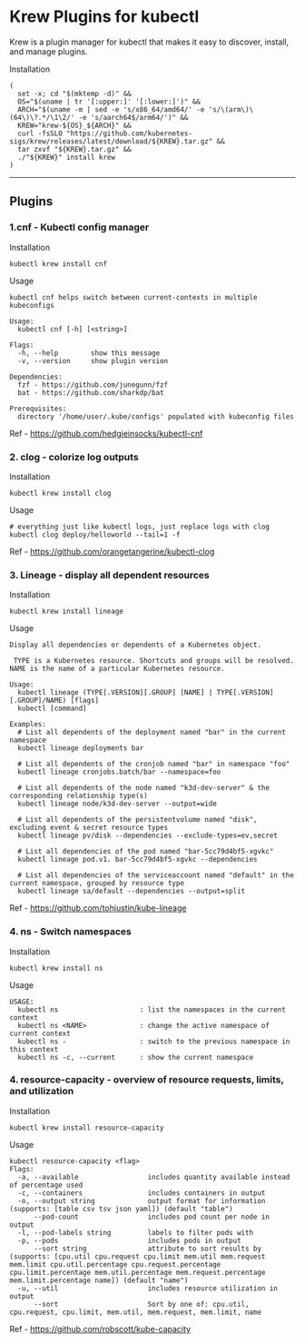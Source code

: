 # Krew Plugins for kubectl

Krew is a plugin manager for kubectl that makes it easy to discover, install, and manage plugins.

Installation
```commandline
(
  set -x; cd "$(mktemp -d)" &&
  OS="$(uname | tr '[:upper:]' '[:lower:]')" &&
  ARCH="$(uname -m | sed -e 's/x86_64/amd64/' -e 's/\(arm\)\(64\)\?.*/\1\2/' -e 's/aarch64$/arm64/')" &&
  KREW="krew-${OS}_${ARCH}" &&
  curl -fsSLO "https://github.com/kubernetes-sigs/krew/releases/latest/download/${KREW}.tar.gz" &&
  tar zxvf "${KREW}.tar.gz" &&
  ./"${KREW}" install krew
)

```

---
## Plugins

### 1.cnf - Kubectl config manager
Installation
```commandline
kubectl krew install cnf
```
Usage
```commandline
kubectl cnf helps switch between current-contexts in multiple kubeconfigs

Usage:
  kubectl cnf [-h] [<string>]

Flags:
  -h, --help        show this message
  -v, --version     show plugin version

Dependencies:
  fzf - https://github.com/junegunn/fzf
  bat - https://github.com/sharkdp/bat

Prerequisites:
  directory '/home/user/.kube/configs' populated with kubeconfig files
```
Ref - https://github.com/hedgieinsocks/kubectl-cnf

### 2. clog - colorize log outputs
Installation
```commandline
kubectl krew install clog
```
Usage
```commandline
# everything just like kubectl logs, just replace logs with clog
kubectl clog deploy/helloworld --tail=1 -f
```
Ref - https://github.com/orangetangerine/kubectl-clog

### 3. Lineage - display all dependent resources
Installation
```commandline
kubectl krew install lineage
```
Usage
```commandline
Display all dependencies or dependents of a Kubernetes object.

 TYPE is a Kubernetes resource. Shortcuts and groups will be resolved. NAME is the name of a particular Kubernetes resource.

Usage:
  kubectl lineage (TYPE[.VERSION][.GROUP] [NAME] | TYPE[.VERSION][.GROUP]/NAME) [flags]
  kubectl [command]

Examples:
  # List all dependents of the deployment named "bar" in the current namespace
  kubectl lineage deployments bar

  # List all dependents of the cronjob named "bar" in namespace "foo"
  kubectl lineage cronjobs.batch/bar --namespace=foo

  # List all dependents of the node named "k3d-dev-server" & the corresponding relationship type(s)
  kubectl lineage node/k3d-dev-server --output=wide

  # List all dependents of the persistentvolume named "disk", excluding event & secret resource types
  kubectl lineage pv/disk --dependencies --exclude-types=ev,secret

  # List all dependencies of the pod named "bar-5cc79d4bf5-xgvkc"
  kubectl lineage pod.v1. bar-5cc79d4bf5-xgvkc --dependencies

  # List all dependencies of the serviceaccount named "default" in the current namespace, grouped by resource type
  kubectl lineage sa/default --dependencies --output=split
```
Ref - https://github.com/tohjustin/kube-lineage

### 4. ns - Switch namespaces
Installation
```commandline
kubectl krew install ns
```
Usage
```commandline
USAGE:
  kubectl ns                    : list the namespaces in the current context
  kubectl ns <NAME>             : change the active namespace of current context
  kubectl ns -                  : switch to the previous namespace in this context
  kubectl ns -c, --current      : show the current namespace
```

### 4. resource-capacity - overview of resource requests, limits, and utilization
Installation
```commandline
kubectl krew install resource-capacity
```
Usage
```commandline
kubectl resource-capacity <flag>
Flags:
  -a, --available                 includes quantity available instead of percentage used
  -c, --containers                includes containers in output
  -o, --output string             output format for information (supports: [table csv tsv json yaml]) (default "table")
      --pod-count                 includes pod count per node in output
  -l, --pod-labels string         labels to filter pods with
  -p, --pods                      includes pods in output
      --sort string               attribute to sort results by (supports: [cpu.util cpu.request cpu.limit mem.util mem.request mem.limit cpu.util.percentage cpu.request.percentage cpu.limit.percentage mem.util.percentage mem.request.percentage mem.limit.percentage name]) (default "name")
  -u, --util                      includes resource utilization in output
      --sort                      Sort by one of: cpu.util, cpu.request, cpu.limit, mem.util, mem.request, mem.limit, name
```
Ref - https://github.com/robscott/kube-capacity
